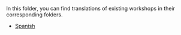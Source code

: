 In this folder, you can find translations of existing workshops in their corresponding folders.

- [Spanish](./es/README.es.md)